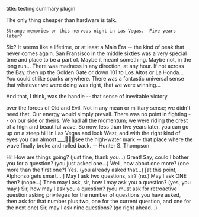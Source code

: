 title: testing summary plugin

The only thing cheaper than hardware is talk.


	Strange memories on this nervous night in Las Vegas.  Five years later?
Six?  It seems like a lifetime, or at least a Main Era -- the kind of peak that
never comes again.  San Fransisco in the middle sixties was a very special time
and place to be a part of.  Maybe it meant something.  Maybe not, in the long
run...  There was madness in any direction, at any hour.  If not across the
Bay, then up the Golden Gate or down 101 to Los Altos or La Honda...  You could
strike sparks anywhere. There was a fantastic universal sense that whatever we
were doing was right, that we were winning...

<!-- PELICAN_BEGIN_SUMMARY -->	

And that, I think, was the handle -- that sense of inevitable victory


over the forces of Old and Evil.  Not in any mean or military sense; we didn't
need that. Our energy would simply prevail.  There was no point in fighting
-- on our side or theirs.  We had all the momentum; we were riding the crest
of a high and beautiful wave.  So now, less than five years later, you can go
up on a steep hill in Las Vegas and look West, and with the right kind of eyes
you can almost ___see the high-water mark -- that place where the wave finally
broke and rolled back.
		-- Hunter S. Thompson

<!-- PELICAN_END_SUMMARY -->


Hi! How are things going?
	(just fine, thank you...)
Great! Say, could I bother you for a question?
	(you just asked one...)
Well, how about one more?
	(one more than the first one?)
Yes.
	(you already asked that...)
[at this point, Alphonso gets smart...	]
May I ask two questions, sir?
	(no.)
May I ask ONE then?
	(nope...)
Then may I ask, sir, how I may ask you a question?
	(yes, you may.)
Sir, how may I ask you a question?
	(you must ask for retroactive question asking privileges for
	 the number of questions you have asked, then ask for that
	 number plus two, one for the current question, and one for the
	 next one)
Sir, may I ask nine questions?
	(go right ahead...)

